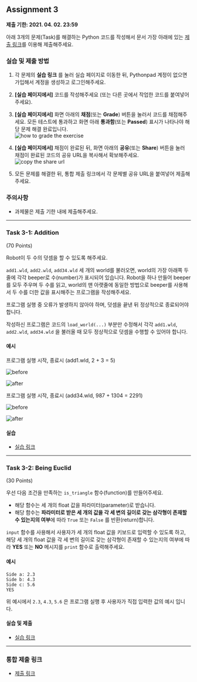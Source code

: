 ## Assignment 3
**제출 기한: 2021. 04. 02. 23:59**

아래 3개의 문제(Task)를 해결하는 Python 코드를 작성해서 문서 가장 아래에 있는 [제출 링크](https://docs.google.com/forms/d/e/1FAIpQLSdDyqNLvX3YW9owGy2blrFY9k9w1QG3CFIwm55FHrxUvmnhEQ/viewform?usp=sf_link)를 이용해 제출해주세요. 


### 실습 및 제출 방법

1. 각 문제의 **실습 링크** 를 눌러 실습 페이지로 이동한 뒤, Pythonpad 계정이 없으면 가입해서 계정을 생성하고 로그인해주세요. 
2. **[실습 페이지에서]** 코드를 작성해주세요 (또는 다른 곳에서 작업한 코드를 붙여넣어주세요).
3. **[실습 페이지에서]** 화면 아래의 **채점**(또는 **Grade**) 버튼을 눌러서 코드를 채점해주세요. 모든 테스트에 통과하고 화면 아래 **통과함**(또는 **Passed**) 표시가 나타나야 해당 문제 해결 완료입니다.\
  ![how to grade the exercise](/static/bat51501/assignments/images/grade_pass.png)

4. **[실습 페이지에서]** 채점이 완료된 뒤, 화면 아래의 **공유**(또는 **Share**) 버튼을 눌러 채점이 완료된 코드의 공유 URL을 복사해서 확보해주세요.\
  ![copy the share url](/static/bat51501/assignments/images/share_url.png)

5. 모든 문제를 해결한 뒤, 통합 제출 링크에서 각 문제별 공유 URL을 붙여넣어 제출해주세요.


### 주의사항

- 과제물은 제출 기한 내에 제출해주세요.

---------------------------------------

### Task 3-1: Addition
(70 Points)

Robot이 두 수의 덧셈을 할 수 있도록 해주세요.

`add1.wld`, `add2.wld`, `add34.wld` 세 개의 world를 불러오면, world의 가장 아래쪽 두 줄에 각각 beeper로 수(number)가 표시되어 있습니다. Robot을 하나 만들어 beeper를 모두 주우며 두 수를 읽고, world의 맨 아랫줄에 동일한 방법으로 beeper를 사용해서 두 수를 더한 값을 표시해주는 프로그램을 작성해주세요.

프로그램 실행 중 오류가 발생하지 않아야 하며, 덧셈을 끝낸 뒤 정상적으로 종료되어야 합니다.

작성하신 프로그램은 코드의 `load_world(...)` 부분만 수정해서 각각 `add1.wld`, `add2.wld`, `add34.wld` 을 불러올 때 모두 정상적으로 덧셈을 수행할 수 있어야 합니다.

#### 예시

프로그램 실행 시작, 종료시 (add1.wld, 2 + 3 = 5)

![before](/static/bat51501/assignments/images/03_add1_before.png)

![after](/static/bat51501/assignments/images/03_add1_after.png)

프로그램 실행 시작, 종료시 (add34.wld, 987 + 1304 = 2291)

![before](/static/bat51501/assignments/images/03_add34_before.png)

![after](/static/bat51501/assignments/images/03_add34_after.png)

#### 실습

- [실습 링크](https://www.pythonpad.co/pads/d7ozcv2z45zfbv4e/exercise)

---------------------------------------

### Task 3-2: Being Euclid
(30 Points)

우선 다음 조건을 만족하는 `is_triangle` 함수(function)를 만들어주세요.

- 해당 함수는 세 개의 float 값을 파라미터(parameter)로 받습니다.
- 해당 함수는 **파라미터로 받은 세 개의 값을 각 세 변의 길이로 갖는 삼각형이 존재할 수 있는지의 여부**에 따라 `True` 또는 `False` 를 반환(return)합니다.

`input` 함수를 사용해서 사용자가 세 개의 float 값을 키보드로 입력할 수 있도록 하고, 해당 세 개의 float 값을 각 세 변의 길이로 갖는 삼각형이 존재할 수 있는지의 여부에 따라 **YES** 또는 **NO** 메시지를 `print` 함수로 출력해주세요. 

#### 예시

```
Side a: 2.3
Side b: 4.3
Side c: 5.6
YES
```

위 예시에서 `2.3`, `4.3`, `5.6` 은 프로그램 실행 후 사용자가 직접 입력한 값의 예시 입니다.

#### 실습 및 제출

- [실습 링크](https://www.pythonpad.co/pads/v85oc9g7i0l64s2h/exercise)

---------------------------------------

### 통합 제출 링크

- [제출 링크](https://docs.google.com/forms/d/e/1FAIpQLSdDyqNLvX3YW9owGy2blrFY9k9w1QG3CFIwm55FHrxUvmnhEQ/viewform?usp=sf_link)